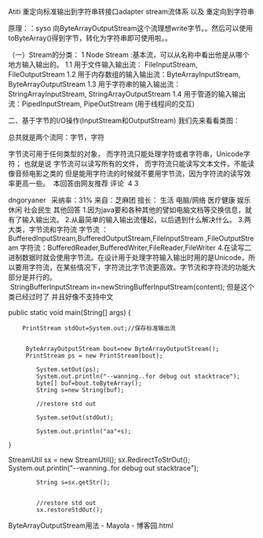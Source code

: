 Atiti 重定向标准输出到字符串转接口adapter stream流体系 以及 重定向到字符串

原理：：syso  向ByteArrayOutputStream这个流理想write字节。。然后可以使用toByteArray()得到字节，转化为字符串即可使用啦。。

（一）Stream的分类：
1 Node Stream :基本流，可以从名称中看出他是从哪个地方输入输出的。
1.1 用于文件输入输出流： FileInputStream, FileOutputStream
1.2 用于内存数组的输入输出流：ByteArrayInputStream, ByteArrayOutputStream
1.3 用于字符串的输入输出流：StringArrayInputStream, StringArrayOutputStream
1.4 用于管道的输入输出流：PipedInputStream, PipeOutStream (用于线程间的交互)

二、基于字节的I/O操作(InputStream和OutputStream)
我们先来看看类图：


总共就是两个流阿：字节，字符
 
字节流可用于任何类型的对象，
而字符流只能处理字符或者字符串，Unicode字符；
也就是说 字节流可以读写所有的文件，
而字符流只能读写文本文件。不能读像音频电影之类的
但是能用字符流的时候就不要用字节流，因为字符流的读写效率更高一些。
 本回答由网友推荐
评论 
4 3

dngoryaner 
采纳率：31% 来自：芝麻团 擅长： 生活 电脑/网络 医疗健康 娱乐休闲 社会民生
其他回答
1.因为java要和各种其他的譬如电脑文档等交换信息，就有了输入输出流。
2.从最简单的输入输出流懂起，以后遇到什么解决什么。
3.两大类，字节流和字符流
字节流 ：BufferedInputStream,BufferedOutputStream,FileInputStream ,FileOutputStream
字符流：BufferedReader,BufferedWriter,FileReader,FileWriter
4.在读写二进制数据时就会使用字节流。在设计用于处理字符输入输出时用的是Unicode，所以要用字符流，在某些情况下，字符流比字节流更高效。字节流和字符流的功能大部分是并行的。
 StringBufferInputStream in=newStringBufferInputStream(content); 但是这个类已经过时了 并且好像不支持中文



public static void main(String[] args) {
		
	    PrintStream stdOut=System.out;//保存标准输出流
	    
	    
		 ByteArrayOutputStream bout=new ByteArrayOutputStream();
		 PrintStream ps = new PrintStream(bout);
	      
	        System.setOut(ps);
	        System.out.println("--wanning..for debug out stacktrace");
	        byte[] buf=bout.toByteArray();
	        String s=new String(buf);
	        
	        //restore std out
	    
	        System.setOut(stdOut);
	        
	        System.out.println("aa"+s);

	}



  StreamUtil sx = new StreamUtil();
			sx.RedirectToStrOut();
	        System.out.println("--wanning..for debug out stacktrace");
	      
	        String s=sx.getStr();
	     
	        
	        //restore std out
	        sx.restoreStdOut();




ByteArrayOutputStream用法 - Mayola - 博客园.html
